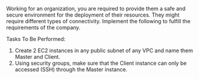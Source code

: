 Working for an organization, you are required to provide them a safe and secure environment for the deployment of their resources. They might require different types of connectivity. Implement the following to fulfill the requirements of the company.
 
Tasks To Be Performed:
1. Create 2 EC2 instances in any public subnet of any VPC and name them Master and Client.
2. Using security groups, make sure that the Client instance can only be accessed (SSH) through the Master instance.

